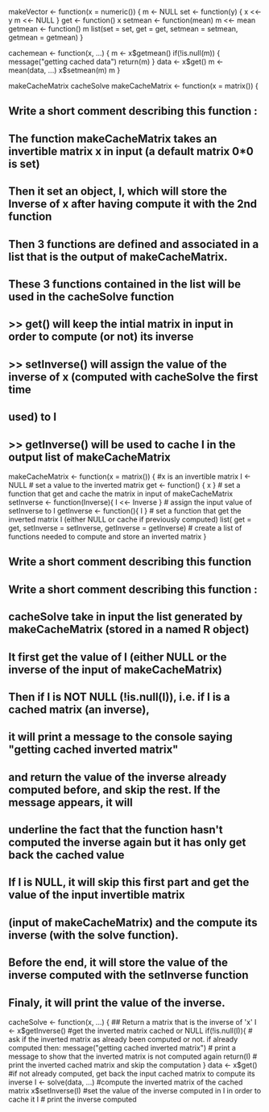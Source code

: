 makeVector <- function(x = numeric()) {
        m <- NULL
        set <- function(y) {
                x <<- y
                m <<- NULL
        }
        get <- function() x
        setmean <- function(mean) m <<- mean
        getmean <- function() m
        list(set = set, get = get,
             setmean = setmean,
             getmean = getmean)
}


cachemean <- function(x, ...) {
        m <- x$getmean()
        if(!is.null(m)) {
                message("getting cached data")
                return(m)
        }
        data <- x$get()
        m <- mean(data, ...)
        x$setmean(m)
        m
}

makeCacheMatrix
cacheSolve
makeCacheMatrix <- function(x = matrix()) {
## Write a short comment describing this function :
## The function makeCacheMatrix takes an invertible matrix x in input (a default matrix 0*0 is set)
## Then it set an object, I, which will store the Inverse of x after having compute it with the 2nd function
## Then 3 functions are defined and associated in a list that is the output of makeCacheMatrix.
## These 3 functions contained in the list will be used in the cacheSolve function
## >> get() will keep the intial matrix in input in order to compute (or not) its inverse
## >> setInverse() will assign the value of the inverse of x (computed with cacheSolve the first time 
## used) to I
## >> getInverse() will be used to cache I in the output list of makeCacheMatrix

makeCacheMatrix <- function(x = matrix()) { #x is an invertible matrix
        I <- NULL # set a value to the inverted matrix
        get <- function() {
                x
        } # set a function that get and cache the matrix in input of makeCacheMatrix
        setInverse <- function(Inverse){
                I <<- Inverse
        } # assign the input value of setInverse to I
        getInverse <- function(){
                I
        } # set a function that get the inverted matrix I (either NULL or cache if previously computed)
        list( get = get, 
              setInverse = setInverse, 
              getInverse = getInverse) 
        # create a list of functions needed to compute and store an inverted matrix 
}


## Write a short comment describing this function
## Write a short comment describing this function :
## cacheSolve take in input the list generated by makeCacheMatrix (stored in a named R object)
## It first get the value of I (either NULL or the inverse of the input of makeCacheMatrix)
## Then if I is NOT NULL (!is.null(I)), i.e. if I is a cached matrix (an inverse),
## it will print a message to the console saying "getting cached inverted matrix"
## and return the value of the inverse already computed before, and skip the rest. If the message appears, it will 
## underline the fact that the function hasn't computed the inverse again but it has only get back the cached value
## If I is NULL, it will skip this first part and get the value of the input invertible matrix 
## (input of makeCacheMatrix) and the compute its inverse (with the solve function).
## Before the end, it will store the value of the inverse computed with the setInverse function
## Finaly, it will print the value of the inverse.

cacheSolve <- function(x, ...) {
        ## Return a matrix that is the inverse of 'x'
        I <- x$getInverse() #get the inverted matrix cached or NULL
        if(!is.null(I)){ # ask if the inverted matrix as already been computed or not. if already computed then:
                message("getting cached inverted matrix") 
                # print a message to show that the inverted matrix is not computed again
                return(I) # print the inverted cached matrix and skip the computation
        }
        data <- x$get() #if not already computed, get back the input cached matrix to compute its inverse
        I <- solve(data, ...) #compute the inverted matrix of the cached matrix
        x$setInverse(I) #set the value of the inverse computed in I in order to cache it
        I # print the inverse computed
